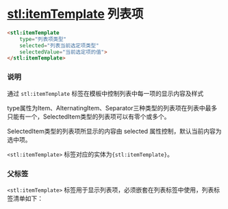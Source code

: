 # <stl:itemTemplate> 列表项

```html
<stl:itemTemplate
    type="列表项类型"
    selected="列表当前选定项类型"
    selectedValue="当前选定项的值">
</stl:itemTemplate>
```

### 说明

通过 `stl:itemTemplate` 标签在模板中控制列表中每一项的显示内容及样式

type属性为Item、AlternatingItem、Separator三种类型的列表项在列表中最多只能有一个，SelectedItem类型的列表项可以有零个或多个。

SelectedItem类型的列表项所显示的内容由 selected 属性控制，默认当前内容为选中项。

`<stl:itemTemplate>` 标签对应的实体为`{stl:itemTemplate}`。

### 父标签

`<stl:itemTemplate>` 标签用于显示列表项，必须嵌套在列表标签中使用，列表标签清单如下：
